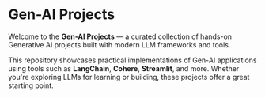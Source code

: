 # Gen-AI Projects

Welcome to the **Gen-AI Projects** — a curated collection of hands-on Generative AI projects built with modern LLM frameworks and tools.

This repository showcases practical implementations of Gen-AI applications using tools such as **LangChain**, **Cohere**, **Streamlit**, and more. Whether you're exploring LLMs for learning or building, these projects offer a great starting point.
